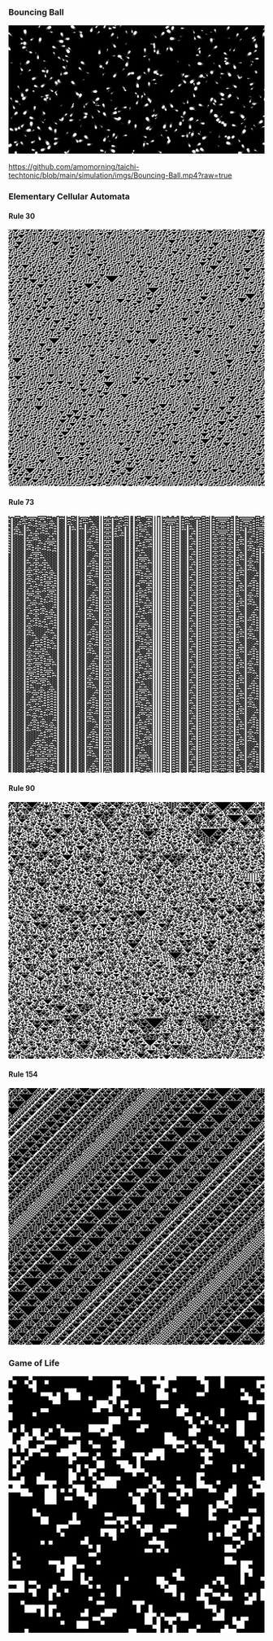 
### Bouncing Ball

![](imgs/Bouncing-Ball.png)

https://github.com/amomorning/taichi-techtonic/blob/main/simulation/imgs/Bouncing-Ball.mp4?raw=true

### Elementary Cellular Automata

#### Rule 30

![](imgs/CA-RULE30.png)

#### Rule 73

![](imgs/CA-RULE73.png)

#### Rule 90

![](imgs/CA-RULE90.png)

#### Rule 154 

![](imgs/CA-RULE154.png)

### Game of Life 

![](imgs/game-of-life.gif)
